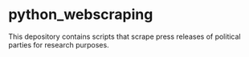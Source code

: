 # python_webscraping
This depository contains scripts that scrape press releases of political parties for research purposes.
